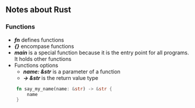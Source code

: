## Notes about Rust

### Functions
* ***fn*** defines functions
* ***{}*** encompase functions
* ***main*** is a special function because it is the entry point for all programs. It holds other functions
* Functions options
    * ***name: &str*** is a parameter of a function
    * ***-> &str*** is the return value type

```rust
    fn say_my_name(name: &str) -> &str {
        name
    }
```